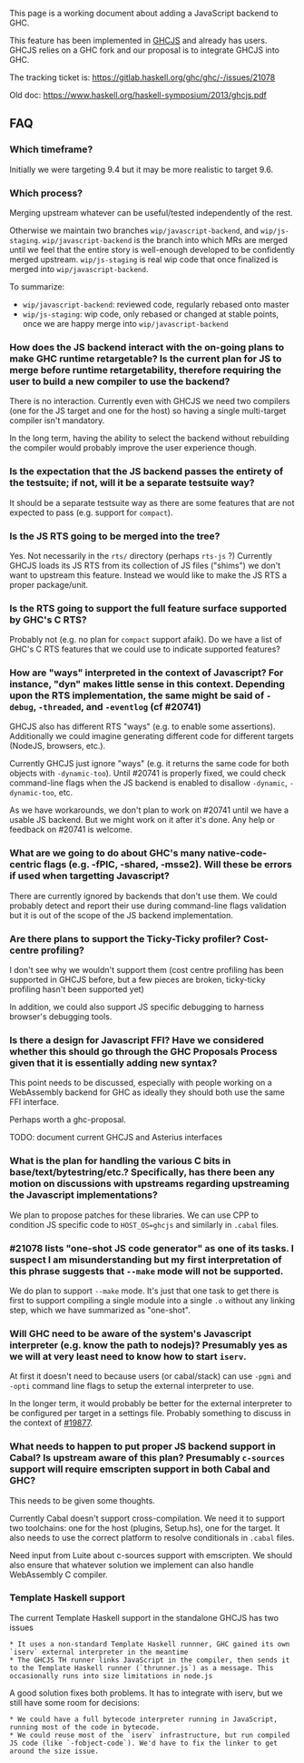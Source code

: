 This page is a working document about adding a JavaScript backend to GHC.

This feature has been implemented in [GHCJS](https://github.com/ghcjs/ghcjs) and already has users. GHCJS relies on a GHC fork and our proposal is to integrate GHCJS into GHC.

The tracking ticket is: <https://gitlab.haskell.org/ghc/ghc/-/issues/21078>

Old doc: https://www.haskell.org/haskell-symposium/2013/ghcjs.pdf

## FAQ

### Which timeframe?

Initially we were targeting 9.4 but it may be more realistic to target 9.6.

### Which process?

Merging upstream whatever can be useful/tested independently of the rest.

Otherwise we maintain two branches `wip/javascript-backend`, and `wip/js-staging`. `wip/javascript-backend` is the branch into which MRs are merged until we feel that the entire story is well-enough developed to be confidently merged upstream. `wip/js-staging` is real wip code that once finalized is merged into `wip/javascript-backend`. 

To summarize:
- `wip/javascript-backend`: reviewed code, regularly rebased onto master
- `wip/js-staging`: wip code, only rebased or changed at stable points, once we are happy merge into `wip/javascript-backend` 

### How does the JS backend interact with the on-going plans to make GHC runtime retargetable? Is the current plan for JS to merge before runtime retargetability, therefore requiring the user to build a new compiler to use the backend?

There is no interaction. Currently even with GHCJS we need two compilers (one for the JS target and one for the host) so having a single multi-target compiler isn't mandatory.

In the long term, having the ability to select the backend without rebuilding the compiler would probably improve the user experience though.

### Is the expectation that the JS backend passes the entirety of the testsuite; if not, will it be a separate testsuite way?

It should be a separate testsuite way as there are some features that are not expected to pass (e.g. support for `compact`).

### Is the JS RTS going to be merged into the tree?

Yes. Not necessarily in the `rts/` directory (perhaps `rts-js` ?) Currently GHCJS loads its JS RTS from its collection of JS files ("shims") we don't want to upstream this feature. Instead we would like to make the JS RTS a proper package/unit.

### Is the RTS going to support the full feature surface supported by GHC's C RTS?

Probably not (e.g. no plan for `compact` support afaik). Do we have a list of GHC's C RTS features that we could use to indicate supported features?

### How are "ways" interpreted in the context of Javascript? For instance, "dyn" makes little sense in this context. Depending upon the RTS implementation, the same might be said of `-debug`, `-threaded`, and `-eventlog` (cf #20741)

GHCJS also has different RTS "ways" (e.g. to enable some assertions). Additionally we could imagine generating different code for different targets (NodeJS, browsers, etc.).

Currently GHCJS just ignore "ways" (e.g. it returns the same code for both objects with `-dynamic-too`). Until #20741 is properly fixed, we could check command-line flags when the JS backend is enabled to disallow `-dynamic`, `-dynamic-too`, etc.

As we have workarounds, we don't plan to work on #20741 until we have a usable JS backend. But we might work on it after it's done. Any help or feedback on #20741 is welcome.

### What are we going to do about GHC's many native-code-centric flags (e.g. -fPIC, -shared, -msse2). Will these be errors if used when targetting Javascript?

There are currently ignored by backends that don't use them. We could probably detect and report their use during command-line flags validation but it is out of the scope of the JS backend implementation.

### Are there plans to support the Ticky-Ticky profiler? Cost-centre profiling?

I don't see why we wouldn't support them (cost centre profiling has been supported in GHCJS before, but a few pieces are broken, ticky-ticky profiling hasn't been supported yet)

In addition, we could also support JS specific debugging to harness browser's debugging tools.

### Is there a design for Javascript FFI? Have we considered whether this should go through the GHC Proposals Process given that it is essentially adding new syntax?

This point needs to be discussed, especially with people working on a WebAssembly backend for GHC as ideally they should both use the same FFI interface.

Perhaps worth a ghc-proposal.

TODO: document current GHCJS and Asterius interfaces

### What is the plan for handling the various C bits in base/text/bytestring/etc.? Specifically, has there been any motion on discussions with upstreams regarding upstreaming the Javascript implementations?

We plan to propose patches for these libraries. We can use CPP to condition JS specific code to `HOST_OS=ghcjs` and similarly in `.cabal` files.

### #21078 lists "one-shot JS code generator" as one of its tasks. I suspect I am misunderstanding but my first interpretation of this phrase suggests that `--make` mode will not be supported.

We do plan to support `--make` mode. It's just that one task to get there is first to support compiling a single module into a single `.o` without any linking step, which we have summarized as "one-shot".

### Will GHC need to be aware of the system's Javascript interpreter (e.g. know the path to nodejs)? Presumably yes as we will at very least need to know how to start `iserv`.

At first it doesn't need to because users (or cabal/stack) can use `-pgmi` and `-opti` command line flags to setup the external interpreter to use.

In the longer term, it would probably be better for the external interpreter to be configured per target in a settings file. Probably something to discuss in the context of [#19877](https://gitlab.haskell.org/ghc/ghc/-/issues/19877).

### What needs to happen to put proper JS backend support in Cabal? Is upstream aware of this plan? Presumably `c-sources` support will require emscripten support in both Cabal and GHC?

This needs to be given some thoughts.

Currently Cabal doesn't support cross-compilation. We need it to support two toolchains: one for the host (plugins, Setup.hs), one for the target. It also needs to use the correct platform to resolve conditionals in `.cabal` files.

Need input from Luite about c-sources support with emscripten. We should also ensure that whatever solution we implement can also handle WebAssembly C compiler.

### Template Haskell support

The current Template Haskell support in the standalone GHCJS has two issues

    * It uses a non-standard Template Haskell runnner, GHC gained its own `iserv` external interpreter in the meantime
    * The GHCJS TH runner links JavaScript in the compiler, then sends it to the Template Haskell runner (`thrunner.js`) as a message. This occasionally runs into size limitations in node.js

A good solution fixes both problems. It has to integrate with iserv, but we still have some room for decisions:

    * We could have a full bytecode interpreter running in JavaScript, running most of the code in bytecode.
    * We could reuse most of the `iserv` infrastructure, but run compiled JS code (like `-fobject-code`). We'd have to fix the linker to get around the size issue.